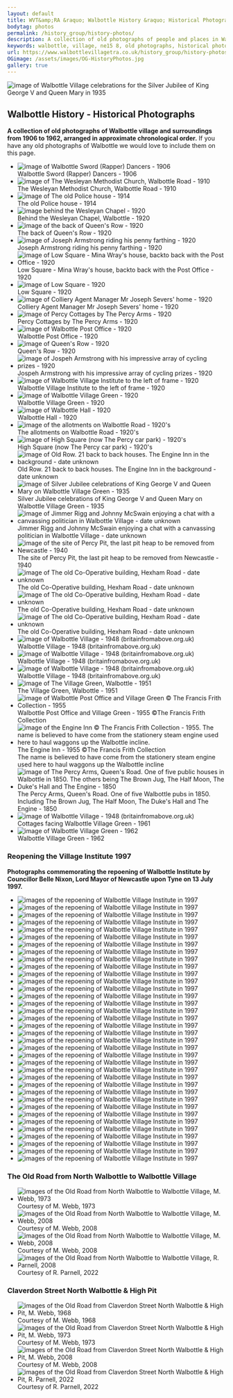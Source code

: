 ```yaml
---
layout: default
title: WVT&amp;RA &raquo; Walbottle History &raquo; Historical Photographs
bodytag: photos
permalink: /history_group/history-photos/
description: A collection of old photographs of people and places in Walbottle village and surroundings from 1906 to 1962, arranged in approximate chronological order.
keywords: walbottle, village, ne15 8, old photographs, historical photographs, old photos, historical photos
url: https://www.walbottlevillagetra.co.uk/history_group/history-photos/
OGimage: /assets/images/OG-HistoryPhotos.jpg
gallery: true
---
```

<div class="container-fluid">
	<div class="row">
		<div class="mastImg">
			<img src="/assets/images/masthead-historyPhotos.jpg" class="img-responsive" alt="image of Walbottle Village celebrations for the Silver Jubilee of King George V and Queen Mary in 1935"/>
		</div>
	</div>
</div>
<div class="container-fluid historyBG"> <!-- container-fluid -->
	<div class="row"> <!-- row -->
		<div class="col-sm-1 col-xs-0"></div>
		<div class="col-sm-10 col-xs-12 mainPanel">
			<div class="row"> <!-- row -->
				<div class="col-xs-12">
			  		<h2>Walbottle History - Historical Photographs</h2>
			  		<p><strong>A collection of old photographs of Walbottle village and surroundings from 1906 to 1962, arranged in approximate chronological order.</strong> If you have any old photographs of Walbottle we would love to include them on this page.</p>
<!-- feature slider -->
 <div class="demo hasActive section">
                    	<ul id="imageGallery-photos" class="gallery list-unstyled">
							<li data-thumb="/assets/images/history/rapperDancers-1906.jpg" data-src="/assets/images/history/rapperDancers-1906.jpg"><img src="/assets/images/history/rapperDancers-1906.jpg" alt="image of Walbottle Sword (Rapper) Dancers - 1906" class="img-responsive" /><br>
	<caption>Walbottle Sword (Rapper) Dancers - 1906</caption></li>
							<li data-thumb="/assets/images/history/h-img01.jpg" data-src="/assets/images/history/h-img01.jpg"><img src="/assets/images/history/h-img01.jpg" alt="image of The Wesleyan Methodist Church, Walbottle Road - 1910" class="img-responsive" /><br>
	<caption>The Wesleyan Methodist Church, Walbottle Road - 1910</caption></li>
							<li data-thumb="/assets/images/history/policeHouse-1914.jpg" data-src="/assets/images/history/policeHouse-1914.jpg"><img src="/assets/images/history/policeHouse-1914.jpg" alt="image of The old Police house - 1914" class="img-responsive" /><br>
	<caption>The old Police house - 1914</caption></li>
							<li data-thumb="/assets/images/history/Behind-the-Weslyan-Chapel-2048x1572.jpg" data-src="/assets/images/history/Behind-the-Weslyan-Chapel-2048x1572.jpg"><img src="/assets/images/history/Behind-the-Weslyan-Chapel-2048x1572.jpg" alt="image behind the Wesleyan Chapel - 1920" class="img-responsive" /><br>
	<caption>Behind the Wesleyan Chapel, Walbottle - 1920</caption></li>
							<li data-thumb="/assets/images/history/Back-of-Queens-Row-2048x1625.jpg" data-src="/assets/images/history/Back-of-Queens-Row-2048x1625.jpg"><img src="/assets/images/history/Back-of-Queens-Row-2048x1625.jpg" alt="image of the back of Queen's Row - 1920" class="img-responsive" /><br>
	<caption>The back of Queen's Row - 1920</caption></li>
							<li data-thumb="/assets/images/history/JNPG5423.jpg" data-src="/assets/images/history/JNPG5423.jpg"><img src="/assets/images/history/JNPG5423.jpg" alt="image of Joseph Armstrong riding his penny farthing - 1920" class="img-responsive" /><br>
	<caption>Joseph Armstrong riding his penny farthing - 1920</caption></li>
							<li data-thumb="/assets/images/history/Low-Square-Mina-Wrays-house-back-to-back-with-Post-Office.jpg" data-src="/assets/images/history/Low-Square-Mina-Wrays-house-back-to-back-with-Post-Office.jpg"><img src="/assets/images/history/Low-Square-Mina-Wrays-house-back-to-back-with-Post-Office.jpg" alt="image of Low Square - Mina Wray's house, backto back with the Post Office - 1920" class="img-responsive" /><br>
	<caption>Low Square - Mina Wray's house, backto back with the Post Office - 1920</caption></li>
							<li data-thumb="/assets/images/history/Low-Square-2048x1644.jpg" data-src="/assets/images/history/Low-Square-2048x1644.jpg"><img src="/assets/images/history/Low-Square-2048x1644.jpg" alt="image of Low Square - 1920" class="img-responsive" /><br>
	<caption>Low Square - 1920</caption></li>
							<li data-thumb="/assets/images/history/Mr-Severs-residence-scaled.bk.jpg" data-src="/assets/images/history/Mr-Severs-residence-scaled.bk.jpg"><img src="/assets/images/history/Mr-Severs-residence-scaled.bk.jpg" alt="image of Colliery Agent Manager Mr Joseph Severs' home - 1920" class="img-responsive" /><br>
	<caption>Colliery Agent Manager Mr Joseph Severs' home - 1920</caption></li>
							<li data-thumb="/assets/images/history/Percy-Cottages-by-The-Percy-Arms-scaled.jpg" data-src="/assets/images/history/Percy-Cottages-by-The-Percy-Arms-scaled.jpg"><img src="/assets/images/history/Percy-Cottages-by-The-Percy-Arms-scaled.jpg" alt="image of Percy Cottages by The Percy Arms - 1920" class="img-responsive" /><br>
	<caption>Percy Cottages by The Percy Arms - 1920</caption></li>
							<li data-thumb="/assets/images/history/Post-Office.jpg" data-src="/assets/images/history/Post-Office.jpg"><img src="/assets/images/history/Post-Office.jpg" alt="image of Walbottle Post Office - 1920" class="img-responsive" /><br>
	<caption>Walbottle Post Office - 1920</caption></li>
							<li data-thumb="/assets/images/history/Queens-Row.jpg" data-src="/assets/images/history/Queens-Row.jpg"><img src="/assets/images/history/Queens-Row.jpg" alt="image of Queen's Row - 1920" class="img-responsive" /><br>
	<caption>Queen's Row - 1920</caption></li>
							<li data-thumb="/assets/images/armstrong-01.jpg" data-src="/assets/images/armstrong-01.jpg"><img src="/assets/images/armstrong-01.jpg" alt="image of Jospeh Armstrong with his impressive array of cycling prizes - 1920" class="img-responsive" /><br>
	<caption>Jospeh Armstrong with his impressive array of cycling prizes - 1920</caption></li>
							<li data-thumb="/assets/images/history/wvi-1920.jpg" data-src="/assets/images/history/wvi-1920.jpg"><img src="/assets/images/history/wvi-1920.jpg" alt="image of Walbottle Village Institute to the left of frame - 1920" class="img-responsive" /><br>
	<caption>Walbottle Village Institute to the left of frame - 1920</caption></li>
							<li data-thumb="/assets/images/history/villageGreen-1920.jpg" data-src="/assets/images/history/villageGreen-1920.jpg"><img src="/assets/images/history/villageGreen-1920.jpg" alt="image of Walbottle Village Green - 1920" class="img-responsive" /><br>
	<caption>Walbottle Village Green - 1920</caption></li>
							<li data-thumb="/assets/images/history/Walbottle-Hall-scaled.jpg" data-src="/assets/images/history/Walbottle-Hall-scaled.jpg"><img src="/assets/images/history/Walbottle-Hall-scaled.jpg" alt="image of Walbottle Hall - 1920" class="img-responsive" /><br>
	<caption>Walbottle Hall - 1920</caption></li>
							<li data-thumb="/assets/images/history/The-allotmments-on-Walbottle-road.jpg" data-src="/assets/images/history/The-allotmments-on-Walbottle-road.jpg"><img src="/assets/images/history/The-allotmments-on-Walbottle-road.jpg" alt="image of the allotments on Walbottle Road - 1920's" class="img-responsive" /><br>
	<caption>The allotments on Walbottle Road - 1920's</caption></li>
							<li data-thumb="/assets/images/history/IMG_5071.jpg" data-src="/assets/images/history/IMG_5071.jpg"><img src="/assets/images/history/IMG_5071.jpg" alt="image of High Square (now The Percy car park) - 1920's" class="img-responsive" /><br>
	<caption>High Square (now The Percy car park) - 1920's</caption></li>
							<li data-thumb="/assets/images/history/oldrow.jpg" data-src="/assets/images/history/oldrow.jpg"><img src="/assets/images/history/oldrow.jpg" alt="image of Old Row. 21 back to back houses. The Engine Inn in the background - date unknown" class="img-responsive" /><br>
	<caption>Old Row. 21 back to back houses. The Engine Inn in the background - date unknown</caption></li>
							<li data-thumb="/assets/images/history/Silver-Jubilee-King-George-V-1936.jpg" data-src="/assets/images/history/Silver-Jubilee-King-George-V-1936.jpg"><img src="/assets/images/history/Silver-Jubilee-King-George-V-1936.jpg" alt="image of Silver Jubilee celebrations of King George V and Queen Mary on Walbottle Village Green - 1935" class="img-responsive" /><br>
	<caption>Silver Jubilee celebrations of King George V and Queen Mary on Walbottle Village Green - 1935</caption></li>
							<li data-thumb="/assets/images/history/Johnny-McSwain-scaled.jpg" data-src="/assets/images/history/Johnny-McSwain-scaled.jpg"><img src="/assets/images/history/Johnny-McSwain-scaled.jpg" alt="image of Jimmer Rigg and Johnny McSwain enjoying a chat with a canvassing politician in Walbottle Village - date unknown" class="img-responsive" /><br>
	<caption>Jimmer Rigg and Johnny McSwain enjoying a chat with a canvassing politician in Walbottle Village - date unknown</caption></li>
							<li data-thumb="/assets/images/history/percypit.jpg" data-src="/assets/images/history/percypit.jpg"><img src="/assets/images/history/percypit.jpg" alt="image of the site of Percy Pit, the last pit heap to be removed from Newcastle - 1940" class="img-responsive" /><br>
	<caption>The site of Percy Pit, the last pit heap to be removed from Newcastle - 1940</caption></li>
							<li data-thumb="/assets/images/history/The-old-Co-Op-building.jpg" data-src="/assets/images/history/The-old-Co-Op-building.jpg"><img src="/assets/images/history/The-old-Co-Op-building.jpg" alt="image of The old Co-Operative building, Hexham Road - date unknown" class="img-responsive" /><br>
	<caption>The old Co-Operative building, Hexham Road - date unknown</caption></li>
							<li data-thumb="/assets/images/history/The-old-co-op-building-3.jpg" data-src="/assets/images/history/The-old-co-op-building-3.jpg"><img src="/assets/images/history/The-old-co-op-building-3.jpg" alt="image of The old Co-Operative building, Hexham Road - date unknown" class="img-responsive" /><br>
	<caption>The old Co-Operative building, Hexham Road - date unknown</caption></li>
							<li data-thumb="/assets/images/history/The-old-co-op-building-2.jpg" data-src="/assets/images/history/The-Old-Co-op-building-2.jpg"><img src="/assets/images/history/The-old-co-op-building-2.jpg" alt="image of The old Co-Operative building, Hexham Road - date unknown" class="img-responsive" /><br>
	<caption>The old Co-Operative building, Hexham Road - date unknown</caption></li>
							<li data-thumb="/assets/images/history/h-img04.jpg" data-src="/assets/images/history/h-img04.jpg"><img src="/assets/images/history/h-img04.jpg" alt="image of Walbottle Village - 1948 (britainfromabove.org.uk)" class="img-responsive" /><br>
	<caption>Walbottle Village - 1948 (britainfromabove.org.uk)</caption></li>
							<li data-thumb="/assets/images/history/h-img05.jpg" data-src="/assets/images/history/h-img05.jpg"><img src="/assets/images/history/h-img05.jpg" alt="image of Walbottle Village - 1948 (britainfromabove.org.uk)" class="img-responsive" /><br>
	<caption>Walbottle Village - 1948 (britainfromabove.org.uk)</caption></li>
							<li data-thumb="/assets/images/history/h-img06.jpg" data-src="/assets/images/history/h-img06.jpg"><img src="/assets/images/history/h-img06.jpg" alt="image of Walbottle Village - 1948 (britainfromabove.org.uk)" class="img-responsive" /><br>
	<caption>Walbottle Village - 1948 (britainfromabove.org.uk)</caption></li>
							<li data-thumb="/assets/images/history/h-img02.jpg" data-src="/assets/images/history/h-img02.jpg"><img src="/assets/images/history/h-img02.jpg" alt="image of The Village Green, Walbottle - 1951" class="img-responsive" /><br>
	<caption>The Village Green, Walbottle - 1951</caption></li>
							<li data-thumb="/assets/images/history/walbottle-postoffice-1955.jpg" data-src="/assets/images/history/walbottle-postoffice-1955.jpg"><img src="/assets/images/history/walbottle-postoffice-1955.jpg" alt="image of Walbottle Post Office and Village Green &copy; The Francis Frith Collection - 1955" class="img-responsive" /><br>
	<caption>Walbottle Post Office and Village Green - 1955 &copy;The Francis Frith Collection</caption></li>
							<li data-thumb="/assets/images/history/engineInn-1955.jpg" data-src="/assets/images/history/engineInn-1955.jpg"><img src="/assets/images/history/engineInn-1955.jpg" alt="image of the Engine Inn &copy; The Francis Frith Collection - 1955. The name is believed to have come from the stationery steam engine used here to haul waggons up the Walbottle incline." class="img-responsive" /><br>
	<caption>The Engine Inn - 1955 &copy;The Francis Frith Collection<br>
	The name is believed to have come from the stationery steam engine used here to haul waggons up the Walbottle incline</caption></li>
							<li data-thumb="/assets/images/history/The-Percy-looking-up-Queens-Drive.jpg" data-src="/assets/images/history/The-Percy-looking-up-Queens-Drive.jpg"><img src="/assets/images/history/The-Percy-looking-up-Queens-Drive.jpg" alt="image of The Percy Arms, Queen's Road. One of five public houses in Walbottle in 1850. The others being The Brown Jug, The Half Moon, The Duke's Hall and The Engine - 1850" class="img-responsive" /><br>
	<caption>The Percy Arms, Queen's Road. One of five Walbottle pubs in 1850.<br>
	Including The Brown Jug, The Half Moon, The Duke's Hall and The Engine - 1850</caption></li>
							<li data-thumb="/assets/images/history/h-img03.jpg" data-src="/assets/images/history/h-img03.jpg"><img src="/assets/images/history/h-img03.jpg" alt="image of Walbottle Village - 1948 (britainfromabove.org.uk)" class="img-responsive" /><br>
	<caption>Cottages facing Walbottle Village Green - 1961</caption></li>
							<li data-thumb="/assets/images/history/villageGreen-1962.jpg" data-src="/assets/images/history/villageGreen-1962.jpg"><img src="/assets/images/history/villageGreen-1962.jpg" alt="image of Walbottle Village Green - 1962" class="img-responsive" /><br>
	<caption>Walbottle Village Green - 1962</caption></li>
						</ul>
					</div>
					<div class="col-xs-12">
						<h3>Reopening the Village Institute 1997</h3>
			  			<p><strong>Photographs commemorating the repoening of Walbottle Institute by Councillor Belle Nixon, Lord Mayor of Newcastle upon Tyne on 13 July 1997.</strong></p>
						<!-- feature slider -->
						<div class="demo hasActive">
                        	<ul id="imageGallery-photos2" class="gallery list-unstyled">
                            	<li data-thumb="/assets/images/WVI-Opening/institute-re-opening-1997-(1).jpg" data-src="/assets/images/WVI-Opening/institute-re-opening-1997-(1).jpg"><img src="/assets/images/WVI-Opening/institute-re-opening-1997-(1).jpg" alt="images of the repoening of Walbottle Village Institute in 1997" class="img-responsive"  /></li>
								<li data-thumb="/assets/images/WVI-Opening/institute-re-opening-1997-(2).jpg" data-src="/assets/images/WVI-Opening/institute-re-opening-1997-(2).jpg"><img src="/assets/images/WVI-Opening/institute-re-opening-1997-(2).jpg" alt="images of the repoening of Walbottle Village Institute in 1997" class="img-responsive"  /></li>
								<li data-thumb="/assets/images/WVI-Opening/institute-re-opening-1997-(3).jpg" data-src="/assets/images/WVI-Opening/institute-re-opening-1997-(3).jpg"><img src="/assets/images/WVI-Opening/institute-re-opening-1997-(3).jpg" alt="images of the repoening of Walbottle Village Institute in 1997" class="img-responsive"  /></li>
								<li data-thumb="/assets/images/WVI-Opening/institute-re-opening-1997-(4).jpg" data-src="/assets/images/WVI-Opening/institute-re-opening-1997-(4).jpg"><img src="/assets/images/WVI-Opening/institute-re-opening-1997-(4).jpg" alt="images of the repoening of Walbottle Village Institute in 1997" class="img-responsive"  /></li>
								<li data-thumb="/assets/images/WVI-Opening/institute-re-opening-1997-(5).jpg" data-src="/assets/images/WVI-Opening/institute-re-opening-1997-(5).jpg"><img src="/assets/images/WVI-Opening/institute-re-opening-1997-(5).jpg" alt="images of the repoening of Walbottle Village Institute in 1997" class="img-responsive" /></li>
								<li data-thumb="/assets/images/WVI-Opening/institute-re-opening-1997-(6).jpg" data-src="/assets/images/WVI-Opening/institute-re-opening-1997-(6).jpg"><img src="/assets/images/WVI-Opening/institute-re-opening-1997-(6).jpg" alt="images of the repoening of Walbottle Village Institute in 1997" class="img-responsive" /></li>
								<li data-thumb="/assets/images/WVI-Opening/institute-re-opening-1997-(7).jpg" data-src="/assets/images/WVI-Opening/institute-re-opening-1997-(7).jpg"><img src="/assets/images/WVI-Opening/institute-re-opening-1997-(7).jpg" alt="images of the repoening of Walbottle Village Institute in 1997" class="img-responsive" /></li>
								<li data-thumb="/assets/images/WVI-Opening/institute-re-opening-1997-(8).jpg" data-src="/assets/images/WVI-Opening/institute-re-opening-1997-(8).jpg"><img src="/assets/images/WVI-Opening/institute-re-opening-1997-(8).jpg" alt="images of the repoening of Walbottle Village Institute in 1997" class="img-responsive" /></li>
								<li data-thumb="/assets/images/WVI-Opening/institute-re-opening-1997-(9).jpg" data-src="/assets/images/WVI-Opening/institute-re-opening-1997-(9).jpg"><img src="/assets/images/WVI-Opening/institute-re-opening-1997-(9).jpg" alt="images of the repoening of Walbottle Village Institute in 1997" class="img-responsive" /></li>
								<li data-thumb="/assets/images/WVI-Opening/institute-re-opening-1997-(10).jpg" data-src="/assets/images/WVI-Opening/institute-re-opening-1997-(10).jpg"><img src="/assets/images/WVI-Opening/institute-re-opening-1997-(10).jpg" alt="images of the repoening of Walbottle Village Institute in 1997" class="img-responsive" /></li>
								<li data-thumb="/assets/images/WVI-Opening/institute-re-opening-1997-(11).jpg" data-src="/assets/images/WVI-Opening/institute-re-opening-1997-(11).jpg"><img src="/assets/images/WVI-Opening/institute-re-opening-1997-(11).jpg" alt="images of the repoening of Walbottle Village Institute in 1997" class="img-responsive" /></li>
								<li data-thumb="/assets/images/WVI-Opening/institute-re-opening-1997-(12).jpg" data-src="/assets/images/WVI-Opening/institute-re-opening-1997-(12).jpg"><img src="/assets/images/WVI-Opening/institute-re-opening-1997-(12).jpg" alt="images of the repoening of Walbottle Village Institute in 1997" class="img-responsive" /></li>
								<li data-thumb="/assets/images/WVI-Opening/institute-re-opening-1997-(13).jpg" data-src="/assets/images/WVI-Opening/institute-re-opening-1997-(13).jpg"><img src="/assets/images/WVI-Opening/institute-re-opening-1997-(13).jpg" alt="images of the repoening of Walbottle Village Institute in 1997" class="img-responsive" /></li>
								<li data-thumb="/assets/images/WVI-Opening/institute-re-opening-1997-(14).jpg" data-src="/assets/images/WVI-Opening/institute-re-opening-1997-(14).jpg"><img src="/assets/images/WVI-Opening/institute-re-opening-1997-(14).jpg" alt="images of the repoening of Walbottle Village Institute in 1997" class="img-responsive" /></li>
								<li data-thumb="/assets/images/WVI-Opening/institute-re-opening-1997-(15).jpg" data-src="/assets/images/WVI-Opening/institute-re-opening-1997-(15).jpg"><img src="/assets/images/WVI-Opening/institute-re-opening-1997-(15).jpg" alt="images of the repoening of Walbottle Village Institute in 1997" class="img-responsive" /></li>
								<li data-thumb="/assets/images/WVI-Opening/institute-re-opening-1997-(16).jpg" data-src="/assets/images/WVI-Opening/institute-re-opening-1997-(16).jpg"><img src="/assets/images/WVI-Opening/institute-re-opening-1997-(16).jpg" alt="images of the repoening of Walbottle Village Institute in 1997" class="img-responsive" /></li>
								<li data-thumb="/assets/images/WVI-Opening/institute-re-opening-1997-(17).jpg" data-src="/assets/images/WVI-Opening/institute-re-opening-1997-(17).jpg"><img src="/assets/images/WVI-Opening/institute-re-opening-1997-(17).jpg" alt="images of the repoening of Walbottle Village Institute in 1997" class="img-responsive" /></li>
								<li data-thumb="/assets/images/WVI-Opening/institute-re-opening-1997-(18).jpg" data-src="/assets/images/WVI-Opening/institute-re-opening-1997-(18).jpg"><img src="/assets/images/WVI-Opening/institute-re-opening-1997-(18).jpg" alt="images of the repoening of Walbottle Village Institute in 1997" class="img-responsive" /></li>
								<li data-thumb="/assets/images/WVI-Opening/institute-re-opening-1997-(19).jpg" data-src="/assets/images/WVI-Opening/institute-re-opening-1997-(19).jpg"><img src="/assets/images/WVI-Opening/institute-re-opening-1997-(19).jpg" alt="images of the repoening of Walbottle Village Institute in 1997" class="img-responsive" /></li>
								<li data-thumb="/assets/images/WVI-Opening/institute-re-opening-1997-(20).jpg" data-src="/assets/images/WVI-Opening/institute-re-opening-1997-(20).jpg"><img src="/assets/images/WVI-Opening/institute-re-opening-1997-(20).jpg" alt="images of the repoening of Walbottle Village Institute in 1997" class="img-responsive" /></li>
								<li data-thumb="/assets/images/WVI-Opening/institute-re-opening-1997-(21).jpg" data-src="/assets/images/WVI-Opening/institute-re-opening-1997-(21).jpg"><img src="/assets/images/WVI-Opening/institute-re-opening-1997-(21).jpg" alt="images of the repoening of Walbottle Village Institute in 1997" class="img-responsive" /></li>
								<li data-thumb="/assets/images/WVI-Opening/institute-re-opening-1997-(22).jpg" data-src="/assets/images/WVI-Opening/institute-re-opening-1997-(22).jpg"><img src="/assets/images/WVI-Opening/institute-re-opening-1997-(22).jpg" alt="images of the repoening of Walbottle Village Institute in 1997" class="img-responsive" /></li>
								<li data-thumb="/assets/images/WVI-Opening/institute-re-opening-1997-(23).jpg" data-src="/assets/images/WVI-Opening/institute-re-opening-1997-(23).jpg"><img src="/assets/images/WVI-Opening/institute-re-opening-1997-(23).jpg" alt="images of the repoening of Walbottle Village Institute in 1997" class="img-responsive" /></li>
								<li data-thumb="/assets/images/WVI-Opening/institute-re-opening-1997-(24).jpg" data-src="/assets/images/WVI-Opening/institute-re-opening-1997-(24).jpg"><img src="/assets/images/WVI-Opening/institute-re-opening-1997-(24).jpg" alt="images of the repoening of Walbottle Village Institute in 1997" class="img-responsive" /></li>
								<li data-thumb="/assets/images/WVI-Opening/institute-re-opening-1997-(25).jpg" data-src="/assets/images/WVI-Opening/institute-re-opening-1997-(25).jpg"><img src="/assets/images/WVI-Opening/institute-re-opening-1997-(25).jpg" alt="images of the repoening of Walbottle Village Institute in 1997" class="img-responsive" /></li>
								<li data-thumb="/assets/images/WVI-Opening/institute-re-opening-1997-(26).jpg" data-src="/assets/images/WVI-Opening/institute-re-opening-1997-(26).jpg"><img src="/assets/images/WVI-Opening/institute-re-opening-1997-(26).jpg" alt="images of the repoening of Walbottle Village Institute in 1997" class="img-responsive" /></li>
								<li data-thumb="/assets/images/WVI-Opening/institute-re-opening-1997-(27).jpg" data-src="/assets/images/WVI-Opening/institute-re-opening-1997-(27).jpg"><img src="/assets/images/WVI-Opening/institute-re-opening-1997-(27).jpg" alt="images of the repoening of Walbottle Village Institute in 1997" class="img-responsive" /></li>
								<li data-thumb="/assets/images/WVI-Opening/institute-re-opening-1997-(28).jpg" data-src="/assets/images/WVI-Opening/institute-re-opening-1997-(28).jpg"><img src="/assets/images/WVI-Opening/institute-re-opening-1997-(28).jpg" alt="images of the repoening of Walbottle Village Institute in 1997" class="img-responsive" /></li>
								<li data-thumb="/assets/images/WVI-Opening/institute-re-opening-1997-(29).jpg" data-src="/assets/images/WVI-Opening/institute-re-opening-1997-(29).jpg"><img src="/assets/images/WVI-Opening/institute-re-opening-1997-(29).jpg" alt="images of the repoening of Walbottle Village Institute in 1997" class="img-responsive" /></li>
								<li data-thumb="/assets/images/WVI-Opening/institute-re-opening-1997-(30).jpg" data-src="/assets/images/WVI-Opening/institute-re-opening-1997-(30).jpg"><img src="/assets/images/WVI-Opening/institute-re-opening-1997-(30).jpg" alt="images of the repoening of Walbottle Village Institute in 1997" class="img-responsive" /></li>
								<li data-thumb="/assets/images/WVI-Opening/institute-re-opening-1997-(31).jpg" data-src="/assets/images/WVI-Opening/institute-re-opening-1997-(31).jpg"><img src="/assets/images/WVI-Opening/institute-re-opening-1997-(31).jpg" alt="images of the repoening of Walbottle Village Institute in 1997" class="img-responsive" /></li>
								<li data-thumb="/assets/images/WVI-Opening/institute-re-opening-1997-(32).jpg" data-src="/assets/images/WVI-Opening/institute-re-opening-1997-(32).jpg"><img src="/assets/images/WVI-Opening/institute-re-opening-1997-(32).jpg" alt="images of the repoening of Walbottle Village Institute in 1997" class="img-responsive" /></li>
								<li data-thumb="/assets/images/WVI-Opening/institute-re-opening-1997-(33).jpg" data-src="/assets/images/WVI-Opening/institute-re-opening-1997-(33).jpg"><img src="/assets/images/WVI-Opening/institute-re-opening-1997-(33).jpg" alt="images of the repoening of Walbottle Village Institute in 1997" class="img-responsive" /></li>
								<li data-thumb="/assets/images/WVI-Opening/institute-re-opening-1997-(34).jpg" data-src="/assets/images/WVI-Opening/institute-re-opening-1997-(34).jpg"><img src="/assets/images/WVI-Opening/institute-re-opening-1997-(34).jpg" alt="images of the repoening of Walbottle Village Institute in 1997" class="img-responsive" /></li>
								<li data-thumb="/assets/images/WVI-Opening/institute-re-opening-1997-(35).jpg" data-src="/assets/images/WVI-Opening/institute-re-opening-1997-(35).jpg"><img src="/assets/images/WVI-Opening/institute-re-opening-1997-(35).jpg" alt="images of the repoening of Walbottle Village Institute in 1997" class="img-responsive" /></li>
								<li data-thumb="/assets/images/WVI-Opening/institute-re-opening-1997-(36).jpg" data-src="/assets/images/WVI-Opening/institute-re-opening-1997-(36).jpg"><img src="/assets/images/WVI-Opening/institute-re-opening-1997-(36).jpg" alt="images of the repoening of Walbottle Village Institute in 1997" class="img-responsive" /></li>
							</ul>
						</div>
					</div>
					<div class="col-xs-12">
						<h3>The Old Road from North Walbottle to Walbottle Village</h3>
						<!-- feature slider -->
						<div class="demo hasActive">
                        	<ul id="imageGallery-photos3" class="gallery list-unstyled">
                            	<li data-thumb="/assets/images/history/oldRoad-image01.jpg" data-src="/assets/images/history/oldRoad-image01.jpg"><img src="/assets/images/history/oldRoad-image01.jpg" alt="images of the Old Road from North Walbottle to Walbottle Village, M. Webb, 1973" class="img-responsive" /><br><caption>Courtesy of M. Webb, 1973</caption></li>
								<li data-thumb="/assets/images/history/oldRoad-image02.jpg" data-src="/assets/images/history/oldRoad-image02.jpg"><img src="/assets/images/history/oldRoad-image02.jpg" alt="images of the Old Road from North Walbottle to Walbottle Village, M. Webb, 2008" class="img-responsive"  /><br><caption>Courtesy of M. Webb, 2008</caption></li>
								<li data-thumb="/assets/images/history/oldRoad-image03.jpg" data-src="/assets/images/history/oldRoad-image03.jpg"><img src="/assets/images/history/oldRoad-image03.jpg" alt="images of the Old Road from North Walbottle to Walbottle Village, M. Webb, 2008" class="img-responsive"  /><br><caption>Courtesy of M. Webb, 2008</caption></li>
								<li data-thumb="/assets/images/history/oldRoad-image04.jpg" data-src="/assets/images/history/oldRoad-image04.jpg"><img src="/assets/images/history/oldRoad-image04.jpg" alt="images of the Old Road from North Walbottle to Walbottle Village, R. Parnell, 2008" class="img-responsive"  /><br><caption>Courtesy of R. Parnell, 2022</caption></li>
							</ul>
						</div>
					</div>
					<div class="col-xs-12">
						<h3>Claverdon Street North Walbottle &amp; High Pit</h3>
						<!-- feature slider -->
						<div class="demo hasActive">
                        	<ul id="imageGallery-photos4" class="gallery list-unstyled">
                            	<li data-thumb="/assets/images/history/claverdonSt-image01.jpg" data-src="/assets/images/history/claverdonSt-image01.jpg"><img src="/assets/images/history/claverdonSt-image01.jpg" alt="images of the Old Road from Claverdon Street North Walbottle &amp; High Pit, M. Webb, 1968" class="img-responsive"  /><br><caption>Courtesy of M. Webb, 1968</caption></li>
								<li data-thumb="/assets/images/history/claverdonSt-image02.jpg" data-src="/assets/images/history/claverdonSt-image02.jpg"><img src="/assets/images/history/claverdonSt-image02.jpg" alt="images of the Old Road from Claverdon Street North Walbottle &amp; High Pit, M. Webb, 1973" class="img-responsive"  /><br><caption>Courtesy of M. Webb, 1973</caption></li>
								<li data-thumb="/assets/images/history/claverdonSt-image03.jpg" data-src="/assets/images/history/claverdonSt-image03.jpg"><img src="/assets/images/history/claverdonSt-image03.jpg" alt="images of the Old Road from Claverdon Street North Walbottle &amp; High Pit, M. Webb, 2008" class="img-responsive"  /><br><caption>Courtesy of M. Webb, 2008</caption></li>
								<li data-thumb="/assets/images/history/claverdonSt-image04.jpg" data-src="/assets/images/history/claverdonSt-image04.jpg"><img src="/assets/images/history/claverdonSt-image04.jpg" alt="images of the Old Road from Claverdon Street North Walbottle &amp; High Pit, R. Parnell, 2022" class="img-responsive"  /><br><caption>Courtesy of R. Parnell, 2022</caption></li>
							</ul>
						</div>
					</div>
				</div>
			</div> <!-- /row -->
		</div> <!-- /mainPanel -->
		<div class="col-sm-1 col-xs-0"></div>
	</div> <!-- /row -->
</div> <!-- /container-fluid -->
